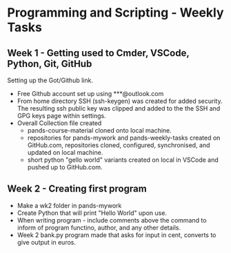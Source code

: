 # Programming and Scripting - Weekly Tasks

## Week 1 - Getting used to Cmder, VSCode, Python, Git, GitHub

Setting up the Got/Github link.
- Free Github account set up using ***@outlook.com
- From home directory SSH (ssh-keygen) was created for added security. The resulting ssh public key was clipped and added to the the SSH and GPG keys page within settings.
- Overall Collection file created
    - pands-course-material cloned onto local machine.
    - repositories for pands-mywork and pands-weekly-tasks created on GitHub.com, repositories cloned, configured, synchronised, and updated on local machine.
    - short python "gello world" variants created on local in VSCode and pushed up to GitHub.com.

## Week 2 - Creating first program

- Make a wk2 folder in pands-mywork
- Create Python that will print "Hello World" upon use.
- When writing program - include comments above the command to inform of program functino, author, and any other details.
- Week 2 bank.py program made that asks for input in cent, converts to give output in euros.